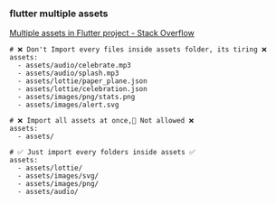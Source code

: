 ###  flutter multiple assets


[Multiple assets in Flutter project - Stack Overflow](https://stackoverflow.com/questions/49467565/multiple-assets-in-flutter-project "Multiple assets in Flutter project - Stack Overflow")


 

```
# ❌ Don't Import every files inside assets folder, its tiring ❌             
assets:
  - assets/audio/celebrate.mp3
  - assets/audio/splash.mp3
  - assets/lottie/paper_plane.json
  - assets/lottie/celebration.json
  - assets/images/png/stats.png
  - assets/images/alert.svg

# ❌ Import all assets at once,🚨 Not allowed ❌
assets:
  - assets/        

# ✅ Just import every folders inside assets ✅
assets:
  - assets/lottie/
  - assets/images/svg/
  - assets/images/png/
  - assets/audio/
```
